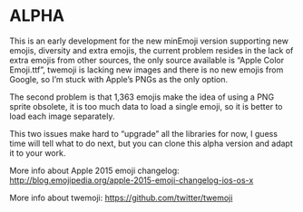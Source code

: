 # ALPHA
This is an early development for the new minEmoji version supporting new emojis, diversity and extra emojis, the current problem resides in the lack of extra emojis from other sources, the only source available is “Apple Color Emoji.ttf”, twemoji is lacking new images and there is no new emojis from Google, so I’m stuck with Apple’s PNGs as the only option.

The second problem is that 1,363 emojis make the idea of using a PNG sprite obsolete, it is too much data to load a single emoji, so it is better to load each image separately.

This two issues make hard to “upgrade” all the libraries for now, I guess time will tell what to do next, but you can clone this alpha version and adapt it to your work.

More info about Apple 2015 emoji changelog:
http://blog.emojipedia.org/apple-2015-emoji-changelog-ios-os-x

More info about twemoji:
https://github.com/twitter/twemoji
